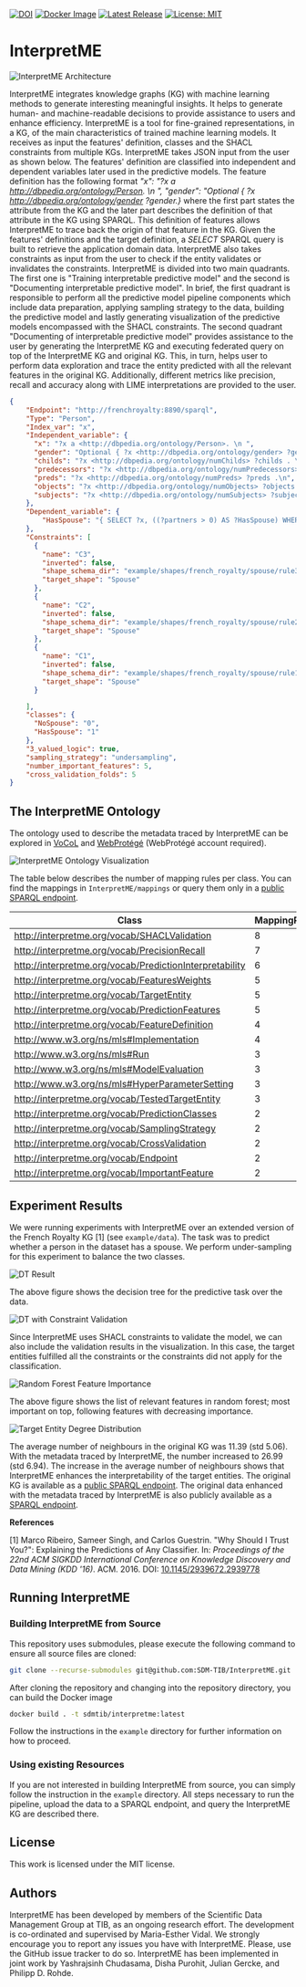 [![DOI](https://zenodo.org/badge/488505724.svg)](https://zenodo.org/badge/latestdoi/488505724)
[![Docker Image](https://img.shields.io/badge/Docker%20Image-sdmtib/interpretme-blue?logo=Docker)](https://hub.docker.com/r/sdmtib/interpretme)
[![Latest Release](http://img.shields.io/github/release/SDM-TIB/InterpretME.svg?logo=github)](https://github.com/SDM-TIB/InterpretME/releases)
[![License: MIT](https://img.shields.io/badge/License-MIT-yellow.svg)](LICENSE)

# InterpretME

![InterpretME Architecture](https://raw.githubusercontent.com/SDM-TIB/InterpretME/main/images/architecture.png "InterpretME Architecture")

InterpretME integrates knowledge graphs (KG) with machine learning methods to generate interesting meaningful insights. 
It helps to generate human- and machine-readable decisions to provide assistance to users and enhance efficiency.
InterpretME is a tool for fine-grained representations, in a KG, of the main characteristics of trained machine learning models. 
It receives as input the features' definition, classes and the SHACL constraints from multiple KGs.
InterpretME takes JSON input from the user as shown below. The features' definition are classified into independent and dependent variables later used in the predictive models.
The feature definition has the following format _"x": "?x a <http://dbpedia.org/ontology/Person>. \n ", "gender": "Optional { ?x <http://dbpedia.org/ontology/gender> ?gender.}_ where the first part states the attribute from the KG and the later part describes the definition of that attribute in the KG using SPARQL.
This definition of features allows InterpretME to trace back the origin of that feature in the KG.
Given the features' definitions and the target definition, a _SELECT_ SPARQL query is built to retrieve the application domain data. 
InterpretME also takes constraints as input from the user to check if the entity validates or invalidates the constraints.
InterpretME is divided into two main quadrants.
The first one is "Training interpretable predictive model" and the second is "Documenting interpretable predictive model".
In brief, the first quadrant is responsible to perform all the predictive model pipeline components which include data preparation, applying sampling strategy to the data, building the predictive model and lastly generating visualization of the predictive models encompassed with the SHACL constraints.
The second quadrant "Documenting of interpretable predictive model" provides assistance to the user by generating the InterpretME KG and executing federated query on top of the InterpretME KG and original KG.
This, in turn, helps user to perform data exploration and trace the entity predicted with all the relevant features in the original KG.
Additionally, different metrics like precision, recall and accuracy along with LIME interpretations are provided to the user.

```json
{
    "Endpoint": "http://frenchroyalty:8890/sparql",
    "Type": "Person",
    "Index_var": "x",
    "Independent_variable": {
      "x": "?x a <http://dbpedia.org/ontology/Person>. \n ",
      "gender": "Optional { ?x <http://dbpedia.org/ontology/gender> ?gender } .\n ",
      "childs": "?x <http://dbpedia.org/ontology/numChilds> ?childs . \n ",
      "predecessors": "?x <http://dbpedia.org/ontology/numPredecessors> ?predecessors . \n",
      "preds": "?x <http://dbpedia.org/ontology/numPreds> ?preds .\n",
      "objects": "?x <http://dbpedia.org/ontology/numObjects> ?objects . \n",
      "subjects": "?x <http://dbpedia.org/ontology/numSubjects> ?subjects . \n"
    },
    "Dependent_variable": {
        "HasSpouse": "{ SELECT ?x, ((?partners > 0) AS ?HasSpouse) WHERE { ?x <http://dbpedia.org/ontology/numSpouses> ?partners . }} \n"
    },
    "Constraints": [
      {
        "name": "C3",
        "inverted": false,
        "shape_schema_dir": "example/shapes/french_royalty/spouse/rule3",
        "target_shape": "Spouse"
      },
      {
        "name": "C2",
        "inverted": false,
        "shape_schema_dir": "example/shapes/french_royalty/spouse/rule2",
        "target_shape": "Spouse"
      },
      {
        "name": "C1",
        "inverted": false,
        "shape_schema_dir": "example/shapes/french_royalty/spouse/rule1",
        "target_shape": "Spouse"
      }

    ],
    "classes": {
      "NoSpouse": "0",
      "HasSpouse": "1"
    },
    "3_valued_logic": true,
    "sampling_strategy": "undersampling",
    "number_important_features": 5,
    "cross_validation_folds": 5
}
```

## The InterpretME Ontology
The ontology used to describe the metadata traced by InterpretME can be explored in [VoCoL](http://ontology.tib.eu/InterpretME) and [WebProtégé](https://webprotege.stanford.edu/#projects/4dfe5ddb-752e-4dc9-b360-943785f0b0af/edit/Classes) (WebProtégé account required).

![InterpretME Ontology Visualization](https://raw.githubusercontent.com/SDM-TIB/InterpretME/main/images/ontology_vis.png "InterpretME Ontology Visualization")

The table below describes the number of mapping rules per class. You can find the mappings in `InterpretME/mappings` or query them only in a [public SPARQL endpoint](https://labs.tib.eu/sdm/InterpretME-mappings/sparql).

| Class                                                   | MappingRules |
|---------------------------------------------------------|--------------|
| http://interpretme.org/vocab/SHACLValidation            | 8            |
| http://interpretme.org/vocab/PrecisionRecall            | 7            |
| http://interpretme.org/vocab/PredictionInterpretability | 6            |
| http://interpretme.org/vocab/FeaturesWeights            | 5            |
| http://interpretme.org/vocab/TargetEntity               | 5            |
| http://interpretme.org/vocab/PredictionFeatures         | 5            |
| http://interpretme.org/vocab/FeatureDefinition          | 4            |
| http://www.w3.org/ns/mls#Implementation                 | 4            |
| http://www.w3.org/ns/mls#Run                            | 3            |
| http://www.w3.org/ns/mls#ModelEvaluation                | 3            |
| http://www.w3.org/ns/mls#HyperParameterSetting          | 3            |
| http://interpretme.org/vocab/TestedTargetEntity         | 3            |
| http://interpretme.org/vocab/PredictionClasses          | 2            |
| http://interpretme.org/vocab/SamplingStrategy           | 2            |
| http://interpretme.org/vocab/CrossValidation            | 2            |
| http://interpretme.org/vocab/Endpoint                   | 2            |
| http://interpretme.org/vocab/ImportantFeature           | 2            |


## Experiment Results
We were running experiments with InterpretME over an extended version of the French Royalty KG [1] (see `example/data`).
The task was to predict whether a person in the dataset has a spouse.
We perform under-sampling for this experiment to balance the two classes.

![DT Result](https://raw.githubusercontent.com/SDM-TIB/InterpretME/main/images/DT_final_results.png "DT Result")

The above figure shows the decision tree for the predictive task over the data.

![DT with Constraint Validation](https://raw.githubusercontent.com/SDM-TIB/InterpretME/main/images/constraints_validation_dtree.png "DT with Constraint Validation")

Since InterpretME uses SHACL constraints to validate the model, we can also include the validation results in the visualization.
In this case, the target entities fulfilled all the constraints or the constraints did not apply for the classification.

![Random Forest Feature Importance](https://raw.githubusercontent.com/SDM-TIB/InterpretME/main/images/Random_Forest_Feature_Importance.png "Random Forest Feature Importance")

The above figure shows the list of relevant features in random forest; most important on top, following features with decreasing importance.

![Target Entity Degree Distribution](https://raw.githubusercontent.com/SDM-TIB/InterpretME/main/images/DegreeDistribution.png "Target Entity Degree Distribution")

The average number of neighbours in the original KG was 11.39 (std 5.06).
With the metadata traced by InterpretME, the number increased to 26.99 (std 6.94).
The increase in the average number of neighbours shows that InterpretME enhances the interpretability of the target entities.
The original KG is available as a [public SPARQL endpoint](https://labs.tib.eu/sdm/InterpretME-og/sparql).
The original data enhanced with the metadata traced by InterpretME is also publicly available as a [SPARQL endpoint](https://labs.tib.eu/sdm/InterpretME-wog/sparql).

**References**

[1] Marco Ribeiro, Sameer Singh, and Carlos Guestrin. "Why Should I Trust You?": Explaining the Predictions of Any Classifier. In: *Proceedings of the 22nd ACM SIGKDD International Conference on Knowledge Discovery and Data Mining (KDD '16)*. ACM. 2016. DOI: [10.1145/2939672.2939778](https://doi.org/10.1145/2939672.2939778)

## Running InterpretME
### Building InterpretME from Source
This repository uses submodules, please execute the following command to ensure all source files are cloned:
```bash
git clone --recurse-submodules git@github.com:SDM-TIB/InterpretME.git
```

After cloning the repository and changing into the repository directory, you can build the Docker image
```bash
docker build . -t sdmtib/interpretme:latest
```

Follow the instructions in the `example` directory for further information on how to proceed.

### Using existing Resources
If you are not interested in building InterpretME from source, you can simply follow the instruction in the `example` directory.
All steps necessary to run the pipeline, upload the data to a SPARQL endpoint, and query the InterpretME KG are described there.

## License
This work is licensed under the MIT license.

## Authors
InterpretME has been developed by members of the Scientific Data Management Group at TIB, as an ongoing research effort.
The development is co-ordinated and supervised by Maria-Esther Vidal.
We strongly encourage you to report any issues you have with InterpretME.
Please, use the GitHub issue tracker to do so.
InterpretME has been implemented in joint work by Yashrajsinh Chudasama, Disha Purohit, Julian Gercke, and Philipp D. Rohde.
